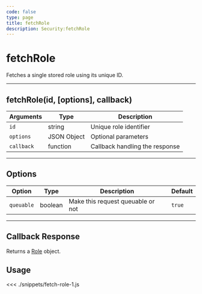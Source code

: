 ```yaml
---
code: false
type: page
title: fetchRole
description: Security:fetchRole
---
```


# fetchRole

Fetches a single stored role using its unique ID.

---

## fetchRole(id, [options], callback)

| Arguments  | Type        | Description                    |
| ---------- | ----------- | ------------------------------ |
| `id`       | string      | Unique role identifier         |
| `options`  | JSON Object | Optional parameters            |
| `callback` | function    | Callback handling the response |

---

## Options

| Option     | Type    | Description                       | Default |
| ---------- | ------- | --------------------------------- | ------- |
| `queuable` | boolean | Make this request queuable or not | `true`  |

---

## Callback Response

Returns a [Role](/sdk/js/5/core-classes/role) object.

## Usage

<<< ./snippets/fetch-role-1.js
